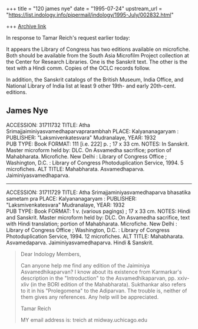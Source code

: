 +++
title = "120 james nye"
date = "1995-07-24"
upstream_url = "https://list.indology.info/pipermail/indology/1995-July/002832.html"

+++
[Archive link](https://list.indology.info/pipermail/indology/1995-July/002832.html)

  In response to Tamar Reich's request earlier today:

  It appears the Library of Congress has two editions available on
microfiche.  Both should be available from the South Asia Microfilm
Project collection at the Center for Research Libraries.  One is
the Sanskrit text.  The other is the text with a Hindi comm.  Copies
of the OCLC records follow.

  In addition, the Sanskrit catalogs of the British Museum, India 
Office, and National Library of India list at least 9 other 19th-
and early 20th-cent. editions.

James Nye
------------------------------------------------------------------------

ACCESSION: 31711732
    TITLE: Atha Srimajjaiminiyasvamedhaparvaprarambhah
    PLACE: Kalyananagaryam :
PUBLISHER: "Laksmivenkatesvara" Mudranalaye,
     YEAR: 1932     
 PUB TYPE: Book
   FORMAT: 111 [i.e. 222] p. ; 17 x 33 cm.
    NOTES: In Sanskrit.
           Master microform held by: DLC.
           On Asvamedha sacrifice; portion of Mahabharata.
           Microfiche. New Delhi : Library of Congress Office ; Washington, 
           D.C. : Library of Congress Photoduplication Service, 1994. 5 
           microfiches.
ALT TITLE: Mahabharata. Asvamedhaparva. Jaiminiyasvamedhaparva.

--------------------------------------------------------------------------

ACCESSION: 31711729
    TITLE: Atha Srimajjaminiyasvamedhaparva bhasatika sametam pra
    PLACE: Kalyananagaryam :
PUBLISHER: "Laksmivenkatesvara" Mudranalaye,
     YEAR: 1932     
 PUB TYPE: Book
   FORMAT: 1 v. (various pagings) ; 17 x 33 cm.
    NOTES: Hindi and Sanskrit.
           Master microform held by: DLC.
           On Asvamedha sacrifice, text with Hindi translation; portion of 
           Mahabharata.
           Microfiche. New Delhi : Library of Congress Office ; Washington, 
           D.C. : Library of Congress Photoduplication Service, 1994. 12 
           microfiches.
ALT TITLE: Mahabharata. Asvamedaparva. Jaiminiyasvamedhaparva. Hindi & 
           Sanskrit.

> Dear Indology Members,
> 
> Can anyone help me find any edition of the Jaiminiya Asvamedhikaparvan? 
> I know about its existence from Karmarkar's description in the
> "Introduction" to the Asvamedhikaparvan, pp. xxiv-xliv (in the BORI edition
> of the Mahabharata).  Sukthankar also refers to it in his "Prolegomena" to
> the Adiparvan. The trouble is, neither of them gives any references.
> Any help will be appreciated.
> 
> Tamar Reich
> 
> MY email address is: treich at midway.uchicago.edu






